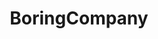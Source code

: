 ---
title: BoringCompany
crosslinks:
- EnoughMuskSpam
- autotldr
- elonmusk
- teslamotors
- spacex
- xkcd
- educationalgifs
- SpaceXLounge
- holidayhole
---